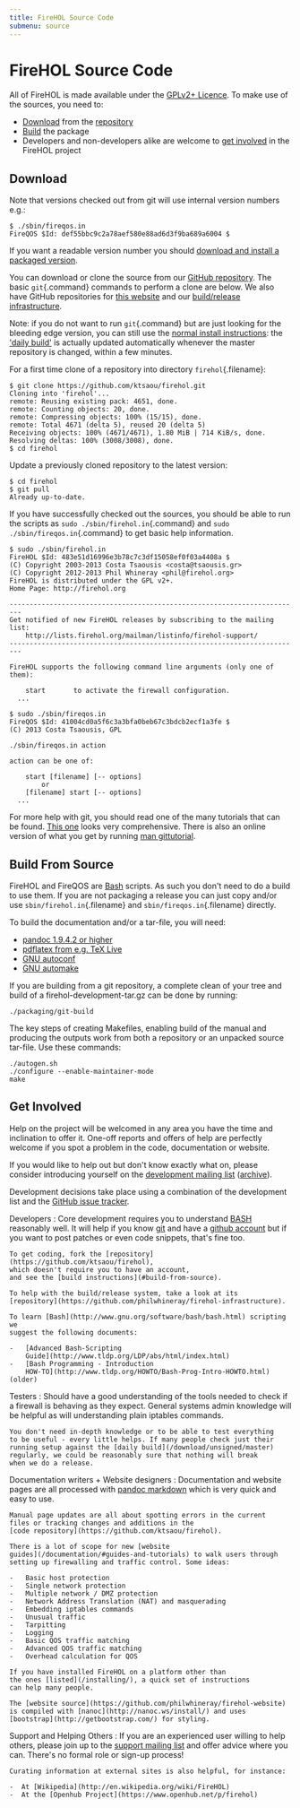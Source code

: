 ```yaml
---
title: FireHOL Source Code
submenu: source
---
```


FireHOL Source Code
===================

All of FireHOL is made available under the [GPLv2+
Licence](http://www.gnu.org/licenses/gpl-2.0.html). To make use of the
sources, you need to:

-   [Download](#download) from the [repository](https://github.com/ktsaou/firehol)
-   [Build](#build-from-source) the package
-   Developers and non-developers alike are welcome
    to [get involved](#get-involved) in the FireHOL project

Download
--------

Note that versions checked out from git will use internal version
numbers e.g.:

~~~~ {.programoutput}
$ ./sbin/fireqos.in
FireQOS $Id: def55bbc9c2a78aef580e88ad6d3f9ba689a6004 $
~~~~

If you want a readable version number you should [download and install a
packaged version](/installing/).

You can download or clone the source from our [GitHub
repository](https://github.com/ktsaou/firehol). The basic
`git`{.command} commands to perform a clone are below. We also have
GitHub repositories for [this
website](https://github.com/philwhineray/firehol-website) and our
[build/release
infrastructure](https://github.com/philwhineray/firehol-infrastructure).

Note: if you do not want to run `git`{.command} but are just looking for
the bleeding edge version, you can still use the [normal install
instructions](/installing): the ['daily
build'](/download/unsigned/master) is actually updated automatically
whenever the master repository is changed, within a few minutes.

For a first time clone of a repository into directory
`firehol`{.filename}:

~~~~ {.programlisting}
$ git clone https://github.com/ktsaou/firehol.git
Cloning into 'firehol'...
remote: Reusing existing pack: 4651, done.
remote: Counting objects: 20, done.
remote: Compressing objects: 100% (15/15), done.
remote: Total 4671 (delta 5), reused 20 (delta 5)
Receiving objects: 100% (4671/4671), 1.80 MiB | 714 KiB/s, done.
Resolving deltas: 100% (3008/3008), done.
$ cd firehol
~~~~

Update a previously cloned repository to the latest version:

~~~~ {.programlisting}
$ cd firehol
$ git pull
Already up-to-date.
~~~~

If you have successfully checked out the sources, you should be able to
run the scripts as `sudo ./sbin/firehol.in`{.command} and
`sudo ./sbin/fireqos.in`{.command} to get basic help information.

~~~~ {.programlisting}
$ sudo ./sbin/firehol.in
FireHOL $Id: 483e51d16996e3b78c7c3df15058ef0f03a4408a $
(C) Copyright 2003-2013 Costa Tsaousis <costa@tsaousis.gr>
(C) Copyright 2012-2013 Phil Whineray <phil@firehol.org>
FireHOL is distributed under the GPL v2+.
Home Page: http://firehol.org

-------------------------------------------------------------------------
Get notified of new FireHOL releases by subscribing to the mailing list:
    http://lists.firehol.org/mailman/listinfo/firehol-support/
-------------------------------------------------------------------------

FireHOL supports the following command line arguments (only one of them):

    start       to activate the firewall configuration.
  ...

$ sudo ./sbin/fireqos.in
FireQOS $Id: 41004cd0a5f6c3a3bfa0beb67c3bdcb2ecf1a3fe $
(C) 2013 Costa Tsaousis, GPL

./sbin/fireqos.in action

action can be one of:

    start [filename] [-- options]
        or
    [filename] start [-- options]
  ...
~~~~

For more help with git, you should read one of the many tutorials that
can be found. [This
one](http://www.vogella.com/tutorials/Git/article.html) looks very
comprehensive. There is also an online version of what you get by
running [man gittutorial](http://git-scm.com/docs/gittutorial).

Build From Source
-----------------

FireHOL and FireQOS are
[Bash](http://www.gnu.org/software/bash/bash.html) scripts. As such you
don't need to do a build to use them. If you are not packaging a release
you can just copy and/or use `sbin/firehol.in`{.filename} and
`sbin/fireqos.in`{.filename} directly.

To build the documentation and/or a tar-file, you will need:

-   [pandoc 1.9.4.2 or
    higher](http://johnmacfarlane.net/pandoc/installing.html)
-   [pdflatex from e.g. TeX
    Live](https://www.tug.org/texlive/pkginstall.html)
-   [GNU autoconf](http://www.gnu.org/software/autoconf/)
-   [GNU automake](http://www.gnu.org/software/automake/)

If you are building from a git repository, a complete clean of your tree
and build of a firehol-development-tar.gz can be done by running:

~~~~ {.programlisting}
./packaging/git-build
~~~~

The key steps of creating Makefiles, enabling build of the manual and
producing the outputs work from both a repository or an unpacked source
tar-file. Use these commands:

~~~~ {.programlisting}
./autogen.sh
./configure --enable-maintainer-mode
make
~~~~

Get Involved
------------

Help on the project will be welcomed in any area you have the time and
inclination to offer it. One-off reports and offers of help are perfectly
welcome if you spot a problem in the code, documentation or website.

If you would like to help out but don't know exactly what on,
please consider introducing yourself on the [development mailing
list](http://lists.firehol.org/mailman/listinfo/firehol-devs)
([archive](http://lists.firehol.org/pipermail/firehol-devs/)).

Development decisions take place using a combination of the development
list and the [GitHub issue tracker](https://github.com/ktsaou/firehol/issues).

Developers
:   Core development requires you to understand
    [BASH](http://www.gnu.org/software/bash/bash.html) reasonably well.
    It will help if you know [git](http://git-scm.com/) and
    have a [github account](https://github.com/) but if you want to
    post patches or even code snippets, that's fine too.

    To get coding, fork the [repository](https://github.com/ktsaou/firehol),
    which doesn't require you to have an account,
    and see the [build instructions](#build-from-source).

    To help with the build/release system, take a look at its
    [repository](https://github.com/philwhineray/firehol-infrastructure).

    To learn [Bash](http://www.gnu.org/software/bash/bash.html) scripting we
    suggest the following documents:

    -   [Advanced Bash-Scripting
        Guide](http://www.tldp.org/LDP/abs/html/index.html)
    -   [Bash Programming - Introduction
        HOW-TO](http://www.tldp.org/HOWTO/Bash-Prog-Intro-HOWTO.html) (older)

Testers
:   Should have a good understanding of the tools needed to check
    if a firewall is behaving as they expect. General systems
    admin knowledge will be helpful as will understanding plain iptables
    commands.

    You don't need in-depth knowledge or to be able to test everything
    to be useful - every little helps. If many people check just their
    running setup against the [daily build](/download/unsigned/master)
    regularly, we could be reasonably sure that nothing will break
    when we do a release.

Documentation writers + Website designers
:   Documentation and website pages are all processed with [pandoc
    markdown](http://johnmacfarlane.net/pandoc/README.html#pandocs-markdown)
    which is very quick and easy to use.

    Manual page updates are all about spotting errors in the current
    files or tracking changes and additions in the
    [code repository](https://github.com/ktsaou/firehol).

    There is a lot of scope for new [website
    guides](/documentation/#guides-and-tutorials) to walk users through
    setting up firewalling and traffic control. Some ideas:

    -   Basic host protection
    -   Single network protection
    -   Multiple network / DMZ protection
    -   Network Address Translation (NAT) and masquerading
    -   Embedding iptables commands
    -   Unusual traffic
    -   Tarpitting
    -   Logging
    -   Basic QOS traffic matching
    -   Advanced QOS traffic matching
    -   Overhead calculation for QOS

    If you have installed FireHOL on a platform other than
    the ones [listed](/installing/), a quick set of instructions
    can help many people.

    The [website source](https://github.com/philwhineray/firehol-website)
    is compiled with [nanoc](http://nanoc.ws/install/) and uses
    [bootstrap](http://getbootstrap.com/) for styling.

Support and Helping Others
:   If you are an experienced user willing to help others, please join up to
    the [support mailing
    list](http://lists.firehol.org/mailman/listinfo/firehol-support) and
    offer advice where you can. There's no formal role or sign-up process!

    Curating information at external sites is also helpful, for instance:

    -  At [Wikipedia](http://en.wikipedia.org/wiki/FireHOL)
    -  At the [Openhub Project](https://www.openhub.net/p/firehol)
